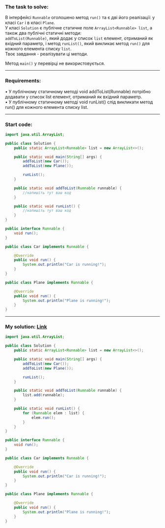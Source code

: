 ### **The task to solve:**  

В інтерфейсі `Runnable` оголошено метод `run()` та є дві його реалізації: у класі `Car` і в класі `Plane`.  
У класі `Solution` є публічне статичне поле `ArrayList<Runnable> list`, а також два публічні статичні методи:  
`addToList(Runnable)`, який додає у список `list` елемент, отриманий як вхідний параметр, і метод `runList()`, який викликає метод `run()` для кожного елемента списку `list`.  
Твоє завдання - реалізувати ці методи.

Метод `main()` у перевірці не використовується.

---

### **Requirements:**  

• У публічному статичному методі void addToList(Runnable) потрібно додавати у список list елемент, отриманий як вхідний параметр.  
• У публічному статичному методі void runList() слід викликати метод run() для кожного елемента списку list.

---

### **Start code:**  

```java
import java.util.ArrayList;

public class Solution {
    public static ArrayList<Runnable> list = new ArrayList<>();

    public static void main(String[] args) {
        addToList(new Car());
        addToList(new Plane());

        runList();
    }

    public static void addToList(Runnable runnable) {
        //напишіть тут ваш код
    }

    public static void runList() {
        //напишіть тут ваш код
    }
}
```

```java
public interface Runnable {
    void run();
}
```

```java
public class Car implements Runnable {

    @Override
    public void run() {
        System.out.println("Car is running!");
    }
}
```

```java
public class Plane implements Runnable {

    @Override
    public void run() {
        System.out.println("Plane is running!");
    }
}
```

---

### **My solution: [Link](./src/)**  

```java
import java.util.ArrayList;

public class Solution {
    public static ArrayList<Runnable> list = new ArrayList<>();

    public static void main(String[] args) {
        addToList(new Car());
        addToList(new Plane());

        runList();
    }

    public static void addToList(Runnable runnable) {
        list.add(runnable);
    }

    public static void runList() {
        for (Runnable elem : list) {
            elem.run();
        }
    }
}
```

```java
public interface Runnable {
    void run();
}
```

```java
public class Car implements Runnable {

    @Override
    public void run() {
        System.out.println("Car is running!");
    }
}
```

```java
public class Plane implements Runnable {

    @Override
    public void run() {
        System.out.println("Plane is running!");
    }
}
```